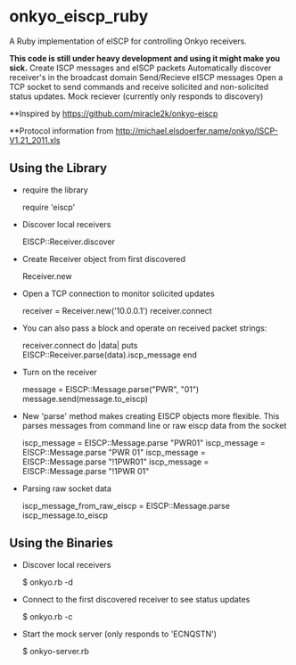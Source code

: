 onkyo_eiscp_ruby
================

A Ruby implementation of eISCP for controlling Onkyo receivers.

**This code is still under heavy development and using it might make you sick.**
Create ISCP messages and eISCP packets
Automatically discover receiver's in the broadcast domain
Send/Recieve eISCP messages
Open a TCP socket to send commands and receive solicited and non-solicited status updates.
Mock reciever (currently only responds to discovery)

**Inspired by https://github.com/miracle2k/onkyo-eiscp

**Protocol information from http://michael.elsdoerfer.name/onkyo/ISCP-V1.21_2011.xls


Using the Library
-----------------
* require the library

	require 'eiscp'
	
* Discover local receivers

	EISCP::Receiver.discover

* Create Receiver object from first discovered

	Receiver.new
	
* Open a TCP connection to monitor solicited updates

	receiver = Receiver.new('10.0.0.1')
	receiver.connect

* You can also pass a block and operate on received packet strings:

	receiver.connect do |data|
	  puts EISCP::Receiver.parse(data).iscp_message
	end

* Turn on the receiver

	message = EISCP::Message.parse("PWR", "01")
	message.send(message.to_eiscp)

* New 'parse' method makes creating EISCP objects more flexible.
This parses messages from command line or raw eiscp data from the socket
        
	iscp_message = EISCP::Message.parse "PWR01"
	iscp_message = EISCP::Message.parse "PWR 01"
	iscp_message = EISCP::Message.parse "!1PWR01"
	iscp_message = EISCP::Message.parse "!1PWR 01"

* Parsing raw socket data

	iscp_message_from_raw_eiscp = EISCP::Message.parse iscp_message.to_eiscp

Using the Binaries
------------------

* Discover local receivers

	$ onkyo.rb -d

* Connect to the first discovered receiver to see status updates

	$ onkyo.rb -c

* Start the mock server (only responds to 'ECNQSTN')

	$ onkyo-server.rb
